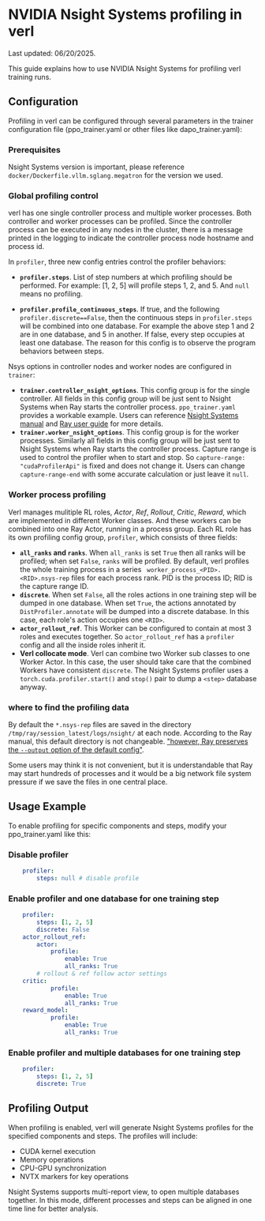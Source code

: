 # NVIDIA Nsight Systems profiling in verl

Last updated: 06/20/2025.

This guide explains how to use NVIDIA Nsight Systems for profiling verl training runs.

## Configuration

Profiling in verl can be configured through several parameters in the trainer configuration file (ppo_trainer.yaml or other files like dapo_trainer.yaml):

### Prerequisites

Nsight Systems version is important, please reference `docker/Dockerfile.vllm.sglang.megatron` for the version we used.

### Global profiling control

verl has one single controller process and multiple worker processes. Both controller and worker processes can be profiled. Since the controller process can be executed in any nodes in the cluster, there is a message printed in the logging to indicate the controller process node hostname and process id.

In `profiler`, three new config entries control the profiler behaviors:

* **`profiler.steps`**. List of step numbers at which profiling should be performed. For example: [1, 2, 5] will profile steps 1, 2, and 5. And ``null`` means no profiling.

* **`profiler.profile_continuous_steps`**. If true, and the following `profiler.discrete==False`, then the continuous steps in `profiler.steps` will be combined into one database. For example the above step 1 and 2 are in one database, and 5 in another. If false, every step occupies at least one database. The reason for this config is to observe the program behaviors between steps.

Nsys options in controller nodes and worker nodes are configured in `trainer`:

* **`trainer.controller_nsight_options`**. This config group is for the single controller. All fields in this config group will be just sent to Nsight Systems when Ray starts the controller process. `ppo_trainer.yaml` provides a workable example. Users can reference [Nsight Systems manual](https://docs.nvidia.com/nsight-systems/UserGuide/index.html) and [Ray user guide](https://docs.ray.io/en/latest/ray-observability/user-guides/profiling.html) for more details.
* **`trainer.worker_nsight_options`**. This config group is for the worker processes. Similarly all fields in this config group will be just sent to Nsight Systems when Ray starts the controller process. Capture range is used to control the profiler when to start and stop. So `capture-range: "cudaProfilerApi"` is fixed and does not change it. Users can change `capture-range-end` with some accurate calculation or just leave it `null`.

### Worker process profiling

Verl manages mulitiple RL roles, _Actor_, _Ref_, _Rollout_, _Critic_, _Reward_, which are implemented in different Worker classes. And these workers can be combined into one Ray Actor, running in a process group. Each RL role has its own profiling config group, `profiler`, which consists of three fields:

* **`all_ranks` and `ranks`**. When `all_ranks` is set `True` then all ranks will be profiled; when set `False`, `ranks` will be profiled. By default, verl profiles the whole training process in a series ` worker_process_<PID>.<RID>.nsys-rep` files for each process rank. PID is the process ID; RID is the capture range ID.
* **`discrete`**. When set `False`, all the roles actions in one training step will be dumped in one database. When set `True`, the actions annotated by `DistProfiler.annotate` will be dumped into a discrete database. In this case, each role's action occupies one `<RID>`.
* **`actor_rollout_ref`**. This Worker can be configured to contain at most 3 roles and executes together. So `actor_rollout_ref` has a `profiler` config and all the inside roles inherit it.
* **Verl collocate mode**. Verl can combine two Worker sub classes to one Worker Actor. In this case, the user should take care that the combined Workers have consistent `discrete`. The Nsight Systems profiler uses a `torch.cuda.profiler.start()` and `stop()` pair to dump a `<step>` database anyway.

### where to find the profiling data

By default the `*.nsys-rep` files are saved in the directory `/tmp/ray/session_latest/logs/nsight/` at each node. According to the Ray manual, this default directory is not changeable. [&#34;however, Ray preserves the `--output` option of the default config&#34;](https://docs.ray.io/en/latest/ray-observability/user-guides/profiling.html).

Some users may think it is not convenient, but it is understandable that Ray may start hundreds of processes and it would be a big network file system pressure if we save the files in one central place.

## Usage Example

To enable profiling for specific components and steps, modify your ppo_trainer.yaml like this:

### Disable profiler

```yaml
    profiler:
        steps: null # disable profile
```

### Enable profiler and one database for one training step

```yaml
    profiler:
        steps: [1, 2, 5]
        discrete: False
    actor_rollout_ref:
        actor:
            profile:
                enable: True
                all_ranks: True
        # rollout & ref follow actor settings
    critic:
            profile:
                enable: True
                all_ranks: True
    reward_model:
            profile:
                enable: True
                all_ranks: True
```

### Enable profiler and multiple databases for one training step

```yaml
    profiler:
        steps: [1, 2, 5]
        discrete: True
```

## Profiling Output

When profiling is enabled, verl will generate Nsight Systems profiles for the specified components and steps. The profiles will include:

- CUDA kernel execution
- Memory operations
- CPU-GPU synchronization
- NVTX markers for key operations

Nsight Systems supports multi-report view, to open multiple databases together. In this mode, different processes and steps can be aligned in one time line for better analysis.
